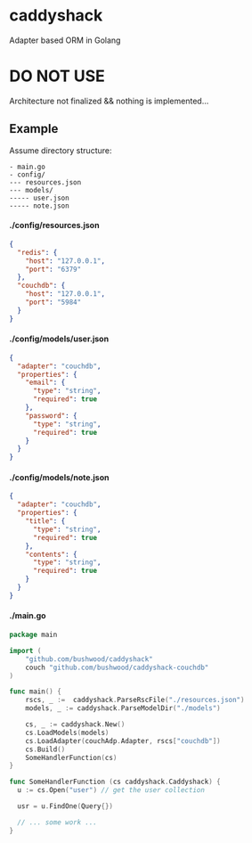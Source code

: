 # caddyshack

Adapter based ORM in Golang

# DO NOT USE

Architecture not finalized && nothing is implemented...

## Example

Assume directory structure:

```
- main.go
- config/
--- resources.json
--- models/
----- user.json
----- note.json
```

#### ./config/resources.json

```json
{
  "redis": {
    "host": "127.0.0.1",
    "port": "6379"
  },
  "couchdb": {
    "host": "127.0.0.1",
    "port": "5984"
  }
}
```

#### ./config/models/user.json

```json
{
  "adapter": "couchdb",
  "properties": {
    "email": {
      "type": "string",
      "required": true
    },
    "password": {
      "type": "string",
      "required": true
    }
  }
}
```

#### ./config/models/note.json

```json
{
  "adapter": "couchdb",
  "properties": {
    "title": {
      "type": "string",
      "required": true
    },
    "contents": {
      "type": "string",
      "required": true
    }
  }
}
```

#### ./main.go

```go
package main

import (
    "github.com/bushwood/caddyshack"
  	couch "github.com/bushwood/caddyshack-couchdb"
)

func main() {
    rscs, _ :=  caddyshack.ParseRscFile("./resources.json")
    models, _ := caddyshack.ParseModelDir("./models")

    cs, _ := caddyshack.New()
    cs.LoadModels(models)
    cs.LoadAdapter(couchAdp.Adapter, rscs["couchdb"])
    cs.Build()
    SomeHandlerFunction(cs)
}

func SomeHandlerFunction (cs caddyshack.Caddyshack) {
  u := cs.Open("user") // get the user collection

  usr = u.FindOne(Query{})

  // ... some work ...
}
```
